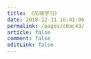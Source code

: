 ```yaml
---
title: 《前端学习》
date: 2018-12-31 16:41:06
permalink: /pages/c0ac49/
article: false
comment: false
editLink: false
---
```

